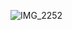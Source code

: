 ![IMG_2252](https://user-images.githubusercontent.com/89366347/160727795-6ac94dda-0138-4109-9cd4-93e7a18ae8b5.jpg)
